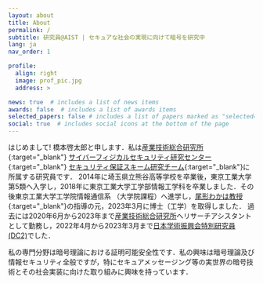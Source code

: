 ```yaml
---
layout: about
title: About
permalink: /
subtitle: 研究員@AIST | セキュアな社会の実現に向けて暗号を研究中
lang: ja
nav_order: 1

profile:
  align: right
  image: prof_pic.jpg
  address: >

news: true  # includes a list of news items
awards: false  # includes a list of awards items
selected_papers: false # includes a list of papers marked as "selected={true}"
social: true  # includes social icons at the bottom of the page
---
```


はじめまして! 橋本啓太郎と申します．私は[産業技術総合研究所](https://www.aist.go.jp/){:target="\_blank"} [サイバーフィジカルセキュリティ研究センター](https://www.cpsec.aist.go.jp/){:target="\_blank"} [セキュリティ保証スキーム研究チーム](https://www.cpsec.aist.go.jp/team/sasrt/){:target="\_blank"}に所属する研究員です．
2014年に埼玉県立熊谷高等学校を卒業後，東京工業大学第5類へ入学し，2018年に東京工業大学工学部情報工学科を卒業しました．その後東京工業大学工学院情報通信系 （大学院課程）へ進学し，[尾形わかは教授](http://www.crypt.ict.e.titech.ac.jp/users/wakaha/indexj.html){:target="\_blank"}の指導の元，2023年3月に博士（工学）を取得しました．
過去には2020年6月から2023年まで[産業技術総合研究所](https://www.aist.go.jp/)へリサーチアシスタントとして勤務し，2022年4月から2023年3月まで[日本学術振興会特別研究員 (DC2)](https://www.jsps.go.jp/j-pd/index.html)でした．

私の専門分野は暗号理論における証明可能安全性です．私の興味は暗号理論及び情報セキュリティ全般ですが，特にセキュアメッセージング等の実世界の暗号技術とその社会実装に向けた取り組みに興味を持っています．
